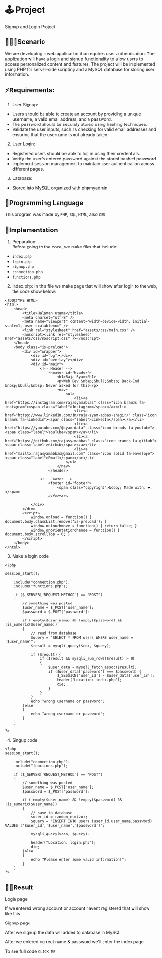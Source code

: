 # 🕹 Project
Signup and Login Project

## 👨🏼‍💻Scenario

We are developing a web application that requires user authentication. The application will have a login and signup functionality to allow users to access personalized content and features. The project will be implemented using PHP for server-side scripting and a MySQL database for storing user information.

## ⚡️Requirements:

1. User Signup:
- Users should be able to create an account by providing a unique username, a valid email address, and a password.
- The password should be securely stored using hashing techniques.
- Validate the user inputs, such as checking for valid email addresses and ensuring that the username is not already taken.

2. User Login:
- Registered users should be able to log in using their credentials.
- Verify the user's entered password against the stored hashed password.
- Implement session management to maintain user authentication across different pages.

3. Database:
- Stored into MySQL organized with phpmyadmin

## 🤖Programming Language
This program was made by `PHP`, `SQL`, `HTML`, also `CSS`

## 🦾Implementation
1. Preparation: <br>
Before going to the code, we make files that include:
- `index.php`
- `login.php`
- `signup.php`
- `connection.php`
- `functions.php`

2. Index.php:
In this file we make page that will show after login to the web, the code show below:
```
<!DOCTYPE HTML>
<html>
	<head>
		<title>Halaman utama</title>
		<meta charset="utf-8" />
		<meta name="viewport" content="width=device-width, initial-scale=1, user-scalable=no" />
		<link rel="stylesheet" href="assets/css/main.css" />
		<noscript><link rel="stylesheet" href="assets/css/noscript.css" /></noscript>
	</head>
	<body class="is-preload">
		<div id="wrapper">
			<div id="bg"></div>
			<div id="overlay"></div>
			<div id="main">
				<!-- Header -->
					<header id="header">
						<h1>Raja Syam</h1>
						<p>Web Dev &nbsp;&bull;&nbsp; Back-End &nbsp;&bull;&nbsp; Never asked for this</p>
						<nav>
							<ul>
								<li><a href="https://instagram.com/rajasyamabbas" class="icon brands fa-instagram"><span class="label">Instagram</span></a></li>
								<li><a href="https://www.linkedin.com/in/raja-syam-abbas-shagir/" class="icon brands fa-linkedin"><span class="label">LinkedIn</span></a></li>
								<li><a href="https://youtube.com/@syam-data" class="icon brands fa-youtube"><span class="label">YouTube</span></a></li>
								<li><a href="https://github.com/rajasyamabbas" class="icon brands fa-github"><span class="label">Github</span></a></li>
								<li><a href="mailto:rajasyamabbas@gmail.com" class="icon solid fa-envelope"><span class="label">Email</span></a></li>
							</ul>
						</nav>
					</header>

				<!-- Footer -->
					<footer id="footer">
						<span class="copyright">&copy; Made with: ❤️.</span>
					</footer>

			</div>
		</div>
		<script>
			window.onload = function() { document.body.classList.remove('is-preload'); }
			window.ontouchmove = function() { return false; }
			window.onorientationchange = function() { document.body.scrollTop = 0; }
		</script>
	</body>
</html>
```

3. Make a login code

```
<?php 

session_start();

	include("connection.php");
	include("functions.php");

	if ($_SERVER['REQUEST_METHOD'] == "POST") 
	{
		// something was posted
		$user_name = $_POST['user_name'];
		$password = $_POST['password'];

		if (!empty($user_name) && !empty($password) && !is_numeric($user_name)) 
		{
			// read from database
			$query = "SELECT * FROM users WHERE user_name = '$user_name'";
			$result = mysqli_query($con, $query);

			if ($result) {
				if ($result && mysqli_num_rows($result) > 0) 
				{
					$user_data = mysqli_fetch_assoc($result);
					if ($user_data['password'] === $password) {
						$_SESSION['user_id'] = $user_data['user_id'];
						header("Location: index.php");
						die;
					}
				}
			}
			echo "wrong username or password";
		}else
		{
			echo "wrong username or password";
		}
	}

?>
```

4. Singup code
```
<?php 
session_start();

	include("connection.php");
	include("functions.php");

	if ($_SERVER['REQUEST_METHOD'] == "POST") 
	{
		// something was posted
		$user_name = $_POST['user_name'];
		$password = $_POST['password'];

		if (!empty($user_name) && !empty($password) && !is_numeric($user_name)) 
		{
			// save to database
			$user_id = random_num(20);
			$query = "INSERT INTO users (user_id,user_name,password) VALUES ('$user_id','$user_name','$password')";

			mysqli_query($con, $query);

			header("Location: login.php");
			die;
		}else
		{
			echo "Please enter some valid information!";
		}
	}
?>
```

## 👌🏻Result

Login page

If we entered wrong account or account havent registered that will show like this

Signup page

After we signup the data will added to database in MySQL

After we entered correct name & password we'll enter the index page


To see full code `CLICK ME`
